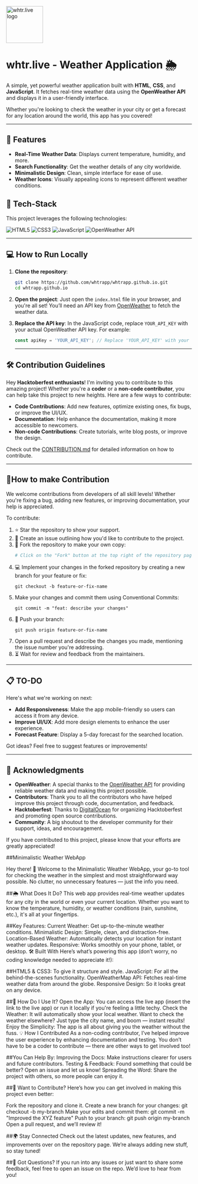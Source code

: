 <img src="https://whtrapp.github.io/img/logo.png" width="100px" alt="whtr.live logo"/>

# whtr.live - Weather Application 🌦️
A simple, yet powerful weather application built with **HTML**, **CSS**, and **JavaScript**. It fetches real-time weather data using the **OpenWeather API** and displays it in a user-friendly interface.

Whether you're looking to check the weather in your city or get a forecast for any location around the world, this app has you covered!

---

## 🌟 Features
- **Real-Time Weather Data**: Displays current temperature, humidity, and more.
- **Search Functionality**: Get the weather details of any city worldwide.
- **Minimalistic Design**: Clean, simple interface for ease of use.
- **Weather Icons**: Visually appealing icons to represent different weather conditions.
  
## 🚀 Tech-Stack
This project leverages the following technologies:

![HTML5](https://img.shields.io/badge/html5-%23E34F26.svg?style=for-the-badge&logo=html5&logoColor=white) 
![CSS3](https://img.shields.io/badge/css3-%231572B6.svg?style=for-the-badge&logo=css3&logoColor=white)
![JavaScript](https://img.shields.io/badge/javascript-F7DF1E?style=for-the-badge&logo=javascript&logoColor=#F7DF1E)
![OpenWeather API](https://img.shields.io/badge/api-OpenWeatherAPI-blue?style=for-the-badge&logo=api)

---
## 💻 How to Run Locally

1. **Clone the repository**:
   ```bash
   git clone https://github.com/whtrapp/whtrapp.github.io.git
   cd whtrapp.github.io
   ```
2. **Open the project**:
   Just open the `index.html` file in your browser, and you're all set! You’ll need an API key from [OpenWeather](https://openweathermap.org/) to fetch the weather data.

3. **Replace the API key**: 
   In the JavaScript code, replace `YOUR_API_KEY` with your actual OpenWeather API key. For example:

   ```javascript
   const apiKey = 'YOUR_API_KEY'; // Replace 'YOUR_API_KEY' with your OpenWeather API key
   ```
   ---

  ## 🛠️ Contribution Guidelines

Hey **Hacktoberfest enthusiasts**! I'm inviting you to contribute to this amazing project! Whether you're a **coder** or a **non-code contributor**, you can help take this project to new heights. Here are a few ways to contribute:

- **Code Contributions**: Add new features, optimize existing ones, fix bugs, or improve the UI/UX.
- **Documentation**: Help enhance the documentation, making it more accessible to newcomers.
- **Non-code Contributions**: Create tutorials, write blog posts, or improve the design.

Check out the [CONTRIBUTION.md](https://github.com/whtrapp/whtrapp.github.io/blob/main/CONTRIBUTING.md) for detailed information on how to contribute.

---
## 🤝How to make Contribution

We welcome contributions from developers of all skill levels! Whether you're fixing a bug, adding new features, or improving documentation, your help is appreciated. 

To contribute:

1. ⭐ Star the repository to show your support.
2. 📝 Create an issue outlining how you'd like to contribute to the project.
3. 🍴 Fork the repository to make your own copy:
   ```sh
   # Click on the "Fork" button at the top right of the repository page
4. 💻 Implement your changes in the forked repository by creating a new branch for your feature or fix:
   ```
   git checkout -b feature-or-fix-name
   ```
5. Make your changes and commit them using Conventional Commits:
   ```
   git commit -m "feat: describe your changes"
   ```
6. 🔄 Push your branch:
   ```
   git push origin feature-or-fix-name
   ```
7. Open a pull request and describe the changes you made, mentioning the issue number you're addressing.
8. ⏳ Wait for review and feedback from the maintainers.

---
   ## 📋 TO-DO

Here's what we're working on next:

- **Add Responsiveness**: Make the app mobile-friendly so users can access it from any device.
- **Improve UI/UX**: Add more design elements to enhance the user experience.
- **Forecast Feature**: Display a 5-day forecast for the searched location.

Got ideas? Feel free to suggest features or improvements!

---
## 🙏 Acknowledgments

- **OpenWeather**: A special thanks to the [OpenWeather API](https://openweathermap.org/) for providing reliable weather data and making this project possible.
- **Contributors**: Thank you to all the contributors who have helped improve this project through code, documentation, and feedback.
- **Hacktoberfest**: Thanks to [DigitalOcean](https://hacktoberfest.digitalocean.com/) for organizing Hacktoberfest and promoting open source contributions.
- **Community**: A big shoutout to the developer community for their support, ideas, and encouragement.

If you have contributed to this project, please know that your efforts are greatly appreciated!


##Minimalistic Weather WebApp

Hey there! 👋 Welcome to the Minimalistic Weather WebApp, your go-to tool for checking the weather in the simplest and most straightforward way possible. No clutter, no unnecessary features — just the info you need.

##🌦 What Does It Do?
This web app provides real-time weather updates for any city in the world or even your current location. Whether you want to know the temperature, humidity, or weather conditions (rain, sunshine, etc.), it's all at your fingertips.

##Key Features:
Current Weather: Get up-to-the-minute weather conditions.
Minimalistic Design: Simple, clean, and distraction-free.
Location-Based Weather: Automatically detects your location for instant weather updates.
Responsive: Works smoothly on your phone, tablet, or desktop.
🛠 Built With
Here’s what’s powering this app (don’t worry, no coding knowledge needed to appreciate it!):

##HTML5 & CSS3: To give it structure and style.
JavaScript: For all the behind-the-scenes functionality.
OpenWeatherMap API: Fetches real-time weather data from around the globe.
Responsive Design: So it looks great on any device.

##🎯 How Do I Use It?
Open the App: You can access the live app (insert the link to the live app) or run it locally if you're feeling a little techy.
Check the Weather: It will automatically show your local weather. Want to check the weather elsewhere? Just type the city name, and boom — instant results!
Enjoy the Simplicity: The app is all about giving you the weather without the fuss.
💡 How I Contributed
As a non-coding contributor, I’ve helped improve the user experience by enhancing documentation and testing. You don’t have to be a coder to contribute — there are other ways to get involved too!

##You Can Help By:
Improving the Docs: Make instructions clearer for users and future contributors.
Testing & Feedback: Found something that could be better? Open an issue and let us know!
Spreading the Word: Share the project with others, so more people can enjoy it.

##🚀 Want to Contribute?
Here’s how you can get involved in making this project even better:

Fork the repository and clone it.
Create a new branch for your changes:
git checkout -b my-branch
Make your edits and commit them:
git commit -m "Improved the XYZ feature"
Push to your branch:
git push origin my-branch
Open a pull request, and we’ll review it!

##🌍 Stay Connected 
Check out the latest updates, new features, and improvements over on the repository page. We’re always adding new stuff, so stay tuned!

##💬 Got Questions?
If you run into any issues or just want to share some feedback, feel free to open an issue on the repo. We’d love to hear from you!

